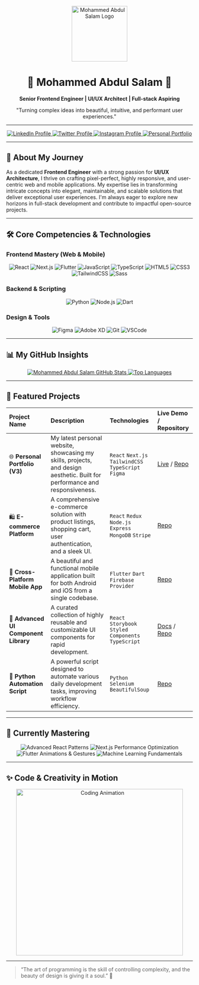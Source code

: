 <p align="center">
  <img src="https://i.imgur.com/2X8sF3G.png" width="150" alt="Mohammed Abdul Salam Logo" />
</p>

<h1 align="center">🚀 Mohammed Abdul Salam 🚀</h1>
<p align="center">
  <strong>Senior Frontend Engineer | UI/UX Architect | Full-stack Aspiring</strong>
</p>
<p align="center">
  "Turning complex ideas into beautiful, intuitive, and performant user experiences."
</p>

---

<p align="center">
  <a href="https://www.linkedin.com/in/moode774" target="_blank">
    <img src="https://img.shields.io/badge/LinkedIn-0A66C2?style=for-the-badge&logo=linkedin&logoColor=white" alt="LinkedIn Profile" />
  </a>
  <a href="https://twitter.com/moode774" target="_blank">
    <img src="https://img.shields.io/badge/Twitter-1DA1F2?style=for-the-badge&logo=twitter&logoColor=white" alt="Twitter Profile" />
  </a>
  <a href="https://www.instagram.com/moode774" target="_blank">
    <img src="https://img.shields.io/badge/Instagram-E4405F?style=for-the-badge&logo=instagram&logoColor=white" alt="Instagram Profile" />
  </a>
  <a href="https://moode774.dev" target="_blank">
    <img src="https://img.shields.io/badge/Portfolio-FF5722?style=for-the-badge&logo=react&logoColor=white" alt="Personal Portfolio" />
  </a>
</p>

---

## 🌟 About My Journey
As a dedicated **Frontend Engineer** with a strong passion for **UI/UX Architecture**, I thrive on crafting pixel-perfect, highly responsive, and user-centric web and mobile applications. My expertise lies in transforming intricate concepts into elegant, maintainable, and scalable solutions that deliver exceptional user experiences. I'm always eager to explore new horizons in full-stack development and contribute to impactful open-source projects.

---

## 🛠️ Core Competencies & Technologies

### Frontend Mastery (Web & Mobile)
<p align="center">
  <img src="https://img.shields.io/badge/React-61DAFB?style=for-the-badge&logo=react&logoColor=black&labelColor=282C34&colorB=61DAFB" alt="React" />
  <img src="https://img.shields.io/badge/Next.js-000000?style=for-the-badge&logo=next.js&logoColor=white&labelColor=282C34&colorB=000000" alt="Next.js" />
  <img src="https://img.shields.io/badge/Flutter-02569B?style=for-the-badge&logo=flutter&logoColor=white&labelColor=282C34&colorB=02569B" alt="Flutter" />
  <img src="https://img.shields.io/badge/JavaScript-F7DF1E?style=for-the-badge&logo=javascript&logoColor=black&labelColor=282C34&colorB=F7DF1E" alt="JavaScript" />
  <img src="https://img.shields.io/badge/TypeScript-3178C6?style=for-the-badge&logo=typescript&logoColor=white&labelColor=282C34&colorB=3178C6" alt="TypeScript" />
  <img src="https://img.shields.io/badge/HTML5-E34F26?style=for-the-badge&logo=html5&logoColor=white&labelColor=282C34&colorB=E34F26" alt="HTML5" />
  <img src="https://img.shields.io/badge/CSS3-1572B6?style=for-the-badge&logo=css3&logoColor=white&labelColor=282C34&colorB=1572B6" alt="CSS3" />
  <img src="https://img.shields.io/badge/TailwindCSS-06B6D4?style=for-the-badge&logo=tailwind-css&logoColor=white&labelColor=282C34&colorB=06B6D4" alt="TailwindCSS" />
  <img src="https://img.shields.io/badge/Sass-CC6699?style=for-the-badge&logo=sass&logoColor=white&labelColor=282C34&colorB=CC6699" alt="Sass" />
</p>

### Backend & Scripting
<p align="center">
  <img src="https://img.shields.io/badge/Python-3776AB?style=for-the-badge&logo=python&logoColor=white&labelColor=282C34&colorB=3776AB" alt="Python" />
  <img src="https://img.shields.io/badge/Node.js-339933?style=for-the-badge&logo=node.js&logoColor=white&labelColor=282C34&colorB=339933" alt="Node.js" />
  <img src="https://img.shields.io/badge/Dart-0175C2?style=for-the-badge&logo=dart&logoColor=white&labelColor=282C34&colorB=0175C2" alt="Dart" />
</p>

### Design & Tools
<p align="center">
  <img src="https://img.shields.io/badge/Figma-F24E1E?style=for-the-badge&logo=figma&logoColor=white&labelColor=282C34&colorB=F24E1E" alt="Figma" />
  <img src="https://img.shields.io/badge/Adobe%20XD-FF61F6?style=for-the-badge&logo=adobe-xd&logoColor=white&labelColor=282C34&colorB=FF61F6" alt="Adobe XD" />
  <img src="https://img.shields.io/badge/Git-F05032?style=for-the-badge&logo=git&logoColor=white&labelColor=282C34&colorB=F05032" alt="Git" />
  <img src="https://img.shields.io/badge/VSCode-007ACC?style=for-the-badge&logo=visual-studio-code&logoColor=white&labelColor=282C34&colorB=007ACC" alt="VSCode" />
</p>

---

## 📊 My GitHub Insights

<p align="center">
  <a href="https://github.com/moode774">
    <img src="https://github-readme-stats.vercel.app/api?username=moode774&show_icons=true&theme=dark&hide_border=false&count_private=true&line_height=25" alt="Mohammed Abdul Salam GitHub Stats" />
  </a>
  <a href="https://github.com/moode774">
    <img src="https://github-readme-stats.vercel.app/api/top-langs/?username=moode774&layout=compact&theme=dark&hide_border=false&langs_count=8&line_height=25" alt="Top Languages" />
  </a>
</p>

---

## 🌟 Featured Projects

| Project Name | Description | Technologies | Live Demo / Repository |
| :---------------- | :----------------------------------------------------------------------------------------------------------------------------------- | :-------------------------------------------------------------- | :---------------------------------------------------- |
| 🌐 **Personal Portfolio (V3)** | My latest personal website, showcasing my skills, projects, and design aesthetic. Built for performance and responsiveness. | `React` `Next.js` `TailwindCSS` `TypeScript` `Figma` | [Live](https://moode774.dev) / [Repo](https://github.com/moode774/portfolio-v3) |
| 🛍️ **E-commerce Platform** | A comprehensive e-commerce solution with product listings, shopping cart, user authentication, and a sleek UI. | `React` `Redux` `Node.js` `Express` `MongoDB` `Stripe` | [Repo](https://github.com/moode774/react-ecommerce-pro) |
| 📱 **Cross-Platform Mobile App** | A beautiful and functional mobile application built for both Android and iOS from a single codebase. | `Flutter` `Dart` `Firebase` `Provider` | [Repo](https://github.com/moode774/flutter-social-app) |
| 🎨 **Advanced UI Component Library** | A curated collection of highly reusable and customizable UI components for rapid development. | `React` `Storybook` `Styled Components` `TypeScript` | [Docs](https://ui-library.moode774.dev) / [Repo](https://github.com/moode774/advanced-ui-library) |
| 🤖 **Python Automation Script** | A powerful script designed to automate various daily development tasks, improving workflow efficiency. | `Python` `Selenium` `BeautifulSoup` | [Repo](https://github.com/moode774/python-dev-automator) |

---

## 🌱 Currently Mastering

<p align="center">
  <img src="https://img.shields.io/badge/Advanced%20React%20Patterns-61DAFB?style=for-the-badge&logo=react&logoColor=black&labelColor=470078&colorB=9C27B0" alt="Advanced React Patterns" />
  <img src="https://img.shields.io/badge/Next.js%20Performance%20Optimization-000000?style=for-the-badge&logo=next.js&logoColor=white&labelColor=470078&colorB=9C27B0" alt="Next.js Performance Optimization" />
  <img src="https://img.shields.io/badge/Flutter%20Animations%20&%20Gestures-02569B?style=for-the-badge&logo=flutter&logoColor=white&labelColor=470078&colorB=9C27B0" alt="Flutter Animations & Gestures" />
  <img src="https://img.shields.io/badge/Machine%20Learning%20Fundamentals-3776AB?style=for-the-badge&logo=python&logoColor=white&labelColor=470078&colorB=9C27B0" alt="Machine Learning Fundamentals" />
</p>

---

## ✨ Code & Creativity in Motion

<p align="center">
  <img src="https://media.giphy.com/media/v1.Y2lkPTc5MGI3NjExYTc0YWIzOWQ1NDcyYzA5MTQ1MDQxZWI4ZTk3YjQ2NWM2OTYzOWVjZiZlcD12MV9pbnRlcm5hbF9naWZzX2dpZklkJmN0PWc/oELm4e9O7b82q5fX4a/giphy.gif" width="450" alt="Coding Animation" />
</p>

---

> “The art of programming is the skill of controlling complexity, and the beauty of design is giving it a soul.” 💜
